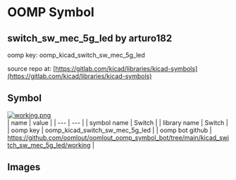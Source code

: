 # OOMP Symbol  
## switch_sw_mec_5g_led  by arturo182  
  
oomp key: oomp_kicad_switch_sw_mec_5g_led  
  
source repo at: [https://gitlab.com/kicad/libraries/kicad-symbols](https://gitlab.com/kicad/libraries/kicad-symbols)  
## Symbol  
  
[![working.png](working_600.png)](working.png)  
| name | value | 
| --- | --- | 
| symbol name | Switch | 
| library name | Switch | 
| oomp key | oomp_kicad_switch_sw_mec_5g_led | 
| oomp bot github | https://github.com/oomlout/oomlout_oomp_symbol_bot/tree/main/kicad_switch_sw_mec_5g_led/working | 
## Images  
